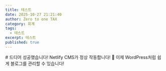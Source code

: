 ```yaml
---
title: 테스트
date: 2025-10-27 21:21:40
author: Zero to one TAX
category: 회계
tags:
  - 테스트
excerpt: 테스트
published: true
---
```

<!--StartFragment-->

\# 드디어 성공했습니다! Netlify CMS가 정상 작동합니다! 🚀 이제 WordPress처럼 쉽게 블로그를 관리할 수 있습니다!

<!--EndFragment-->